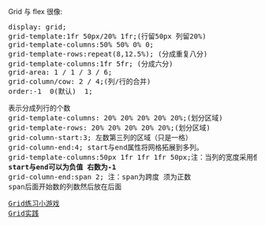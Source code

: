 Grid 与 flex 很像:

<pre>
display: grid;
grid-template:1fr 50px/20% 1fr;(行留50px 列留20%)
grid-template-columns:50% 50% 0% 0;  
grid-template-rows:repeat(8,12.5%); (分成重复八分)
grid-template-columns:1fr 5fr; (分成六分)
grid-area: 1 / 1 / 3 / 6;
grid-column/cow: 2 / 4;(列/行的合并)
order:-1  0(默认)  1;
</pre>
<pre>表示分成列行的个数 
grid-template-columns: 20% 20% 20% 20% 20%;(划分区域)
grid-template-rows: 20% 20% 20% 20% 20%;(划分区域)
grid-column-start:3; 左数第三列的区域（只是一格）
grid-column-end:4; start与end属性将网格拓展到多列。
grid-template-columns:50px 1fr 1fr 1fr 50px;注：当列的宽度采用像素，百分比或者em的单位的时候，其他使用fr单位设置的列将会平分剩下的空间。
<strong>start与end可以为负值 右数为-1</strong>
grid-column-end:span 2; 注：span为跨度 须为正数
span后面开始数的列数然后放在后面
</pre>

<pre>
<a href="https://cssgridgarden.com/#zh-cn"target="_blank">Grid练习小游戏</a>
<a href="http://js.jirengu.com/raqecixilu/8/edit"target="_blank">Grid实践</a>
</pre>
